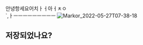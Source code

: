안녕항세요어치ㅏㅓ아ㅓㅊㅇ    
`,ㅏㅡㅡㅡㅡㅡㅡㅡㅡㅡ
![Markor_2022-05-27T07-38-18](Markor_2022-05-27T07-38-18.jpg)


저장되었나요?
----
